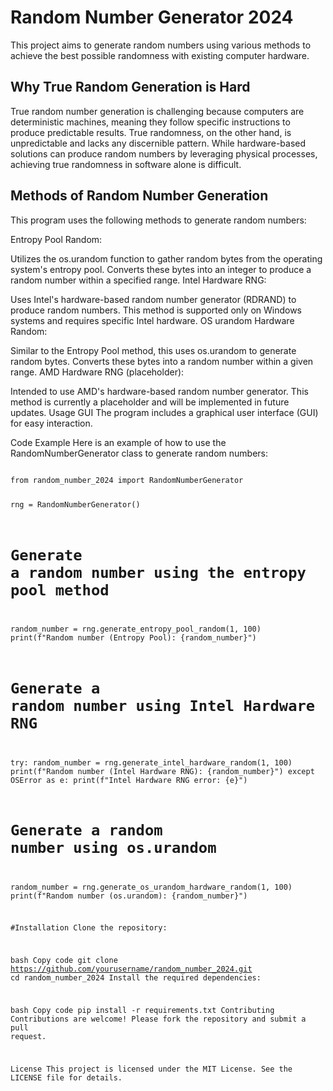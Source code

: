# Random Number Generator 2024
This project aims to generate random numbers using various methods to achieve the best possible randomness with existing computer hardware.

## Why True Random Generation is Hard
True random number generation is challenging because computers are deterministic machines, meaning they follow specific instructions to produce predictable results. True randomness, on the other hand, is unpredictable and lacks any discernible pattern. While hardware-based solutions can produce random numbers by leveraging physical processes, achieving true randomness in software alone is difficult.

## Methods of Random Number Generation
This program uses the following methods to generate random numbers:

Entropy Pool Random:

Utilizes the os.urandom function to gather random bytes from the operating system's entropy pool.
Converts these bytes into an integer to produce a random number within a specified range.
Intel Hardware RNG:

Uses Intel's hardware-based random number generator (RDRAND) to produce random numbers.
This method is supported only on Windows systems and requires specific Intel hardware.
OS urandom Hardware Random:

Similar to the Entropy Pool method, this uses os.urandom to generate random bytes.
Converts these bytes into a random number within a given range.
AMD Hardware RNG (placeholder):

Intended to use AMD's hardware-based random number generator.
This method is currently a placeholder and will be implemented in future updates.
Usage
GUI
The program includes a graphical user interface (GUI) for easy interaction.

Code Example
Here is an example of how to use the RandomNumberGenerator class to generate random numbers:

<code>
from random_number_2024 import RandomNumberGenerator

rng = RandomNumberGenerator()

# Generate a random number using the entropy pool method
random_number = rng.generate_entropy_pool_random(1, 100)
print(f"Random number (Entropy Pool): {random_number}")

# Generate a random number using Intel Hardware RNG
try:
    random_number = rng.generate_intel_hardware_random(1, 100)
    print(f"Random number (Intel Hardware RNG): {random_number}")
except OSError as e:
    print(f"Intel Hardware RNG error: {e}")

# Generate a random number using os.urandom
random_number = rng.generate_os_urandom_hardware_random(1, 100)
print(f"Random number (os.urandom): {random_number}")

#Installation
Clone the repository:

bash
Copy code
git clone https://github.com/yourusername/random_number_2024.git
cd random_number_2024
Install the required dependencies:

bash
Copy code
pip install -r requirements.txt
Contributing
Contributions are welcome! Please fork the repository and submit a pull request.

License
This project is licensed under the MIT License. See the LICENSE file for details.
